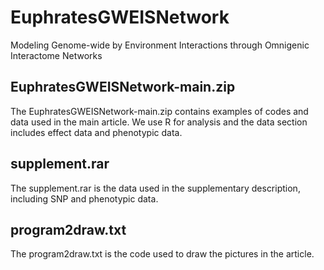 # EuphratesGWEISNetwork
Modeling Genome-wide by Environment Interactions through Omnigenic Interactome Networks

## EuphratesGWEISNetwork-main.zip
The EuphratesGWEISNetwork-main.zip contains examples of codes and data used in the main article.
We use R for analysis and the data section includes effect data and phenotypic data.

## supplement.rar
The supplement.rar is the data used in the supplementary description, including SNP and phenotypic data.

## program2draw.txt
The program2draw.txt is the code used to draw the pictures in the article.

